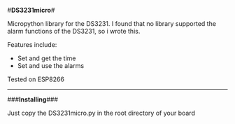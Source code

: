 #**DS3231micro**#

Micropython library for the DS3231. I found that no library supported the alarm functions of the DS3231, so i wrote this. 

Features include:

* Set and get the time
* Set and use the alarms

Tested on ESP8266

---

###**Installing**###

Just copy the DS3231micro.py in the root directory of your board

